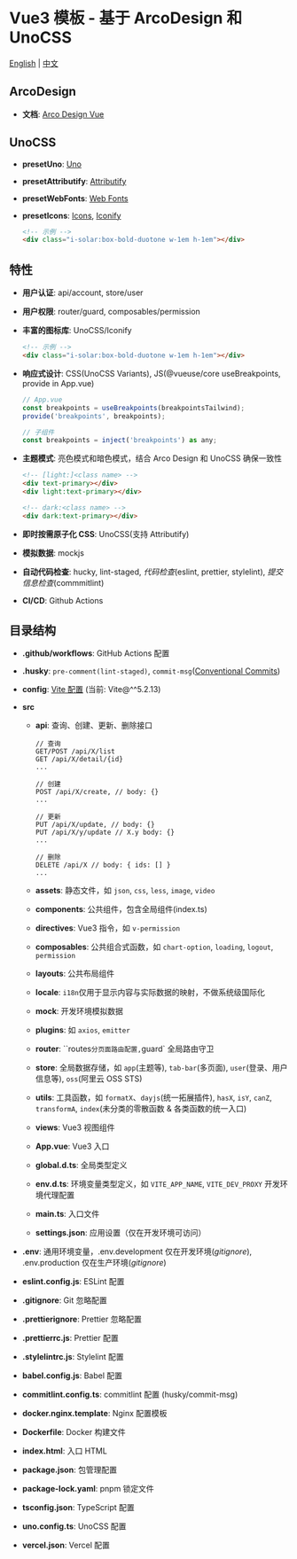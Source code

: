 # Vue3 模板 - 基于 ArcoDesign 和 UnoCSS

[English](README.md) | [中文](README.zh-CN.md)

## ArcoDesign

- **文档**: [Arco Design Vue](https://arco.design/vue/docs)

## UnoCSS

- **presetUno**: [Uno](https://unocss.dev/presets/uno)

- **presetAttributify**: [Attributify](https://unocss.dev/presets/attributify)

- **presetWebFonts**: [Web Fonts](https://unocss.dev/presets/web-fonts)

- **presetIcons**: [Icons](https://unocss.dev/presets/icons), [Iconify](https://icon-sets.iconify.design/)
  ```html
  <!-- 示例 -->
  <div class="i-solar:box-bold-duotone w-1em h-1em"></div>
  ```

## 特性

- **用户认证**: api/account, store/user

- **用户权限**: router/guard, composables/permission

- **丰富的图标库**: UnoCSS/Iconify

  ```html
  <!-- 示例 -->
  <div class="i-solar:box-bold-duotone w-1em h-1em"></div>
  ```

- **响应式设计**: CSS(UnoCSS Variants), JS(@vueuse/core useBreakpoints, provide in App.vue)

  ```js
  // App.vue
  const breakpoints = useBreakpoints(breakpointsTailwind);
  provide('breakpoints', breakpoints);

  // 子组件
  const breakpoints = inject('breakpoints') as any;
  ```

- **主题模式**: 亮色模式和暗色模式，结合 Arco Design 和 UnoCSS 确保一致性

  ```html
  <!-- [light:]<class name> -->
  <div text-primary></div>
  <div light:text-primary></div>

  <!-- dark:<class name> -->
  <div dark:text-primary></div>
  ```

- **即时按需原子化 CSS**: UnoCSS(支持 Attributify)

- **模拟数据**: mockjs

- **自动代码检查**: hucky, lint-staged, _代码检查_(eslint, prettier, stylelint), _提交信息检查_(commmitlint)

- **CI/CD**: Github Actions

## 目录结构

- **.github/workflows**: GitHub Actions 配置

- **.husky**: `pre-comment(lint-staged)`, `commit-msg`([Conventional Commits](https://www.conventionalcommits.org/zh-hans/v1.0.0/))

- **config**: [Vite 配置](https://cn.vitejs.dev/config/) (当前: Vite@^^5.2.13)

- **src**

  - **api**: 查询、创建、更新、删除接口

    ```http
    // 查询
    GET/POST /api/X/list
    GET /api/X/detail/{id}
    ...

    // 创建
    POST /api/X/create, // body: {}
    ...

    // 更新
    PUT /api/X/update, // body: {}
    PUT /api/X/y/update // X.y body: {}
    ...

    // 删除
    DELETE /api/X // body: { ids: [] }
    ...
    ```

  - **assets**: 静态文件，如 `json`, `css`, `less`, `image`, `video`

  - **components**: 公共组件，包含全局组件(index.ts)

  - **directives**: Vue3 指令，如 `v-permission`

  - **composables**: 公共组合式函数，如 `chart-option`, `loading`, `logout`, `permission`

  - **layouts**: 公共布局组件

  - **locale**: `i18n`仅用于显示内容与实际数据的映射，不做系统级国际化

  - **mock**: 开发环境模拟数据

  - **plugins**: 如 `axios`, `emitter`

  - **router**: ``routes` 分页面路由配置, `guard` 全局路由守卫

  - **store**: 全局数据存储，如 `app`(主题等), `tab-bar`(多页面), `user`(登录、用户信息等), `oss`(阿里云 OSS STS)

  - **utils**: 工具函数，如 `formatX`、`dayjs`(统一拓展插件), `hasX`, `isY`, `canZ`, `transformA`, `index`(未分类的零散函数 & 各类函数的统一入口)

  - **views**: Vue3 视图组件

  - **App.vue**: Vue3 入口

  - **global.d.ts**: 全局类型定义

  - **env.d.ts**: 环境变量类型定义，如 `VITE_APP_NAME`, `VITE_DEV_PROXY` 开发环境代理配置

  - **main.ts**: 入口文件

  - **settings.json**: 应用设置（仅在开发环境可访问）

- **.env**: 通用环境变量，.env.development 仅在开发环境(_gitignore_), .env.production 仅在生产环境(_gitignore_)

- **eslint.config.js**: ESLint 配置

- **.gitignore**: Git 忽略配置

- **.prettierignore**: Prettier 忽略配置

- **.prettierrc.js**: Prettier 配置

- **.stylelintrc.js**: Stylelint 配置

- **babel.config.js**: Babel 配置

- **commitlint.config.ts**: commitlint 配置 (husky/commit-msg)

- **docker.nginx.template**: Nginx 配置模板

- **Dockerfile**: Docker 构建文件

- **index.html**: 入口 HTML

- **package.json**: 包管理配置

- **package-lock.yaml**: pnpm 锁定文件

- **tsconfig.json**: TypeScript 配置

- **uno.config.ts**: UnoCSS 配置

- **vercel.json**: Vercel 配置
